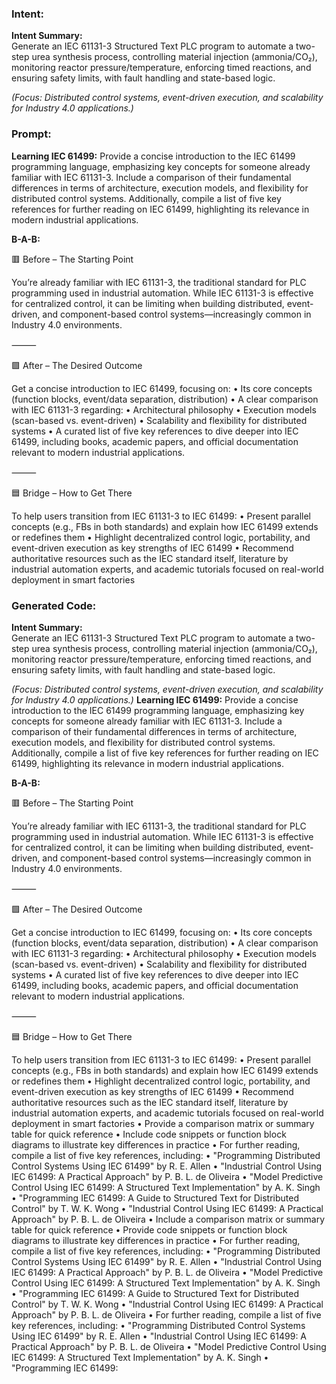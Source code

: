 ### Intent:
**Intent Summary:**  
Generate an IEC 61131-3 Structured Text PLC program to automate a two-step urea synthesis process, controlling material injection (ammonia/CO₂), monitoring reactor pressure/temperature, enforcing timed reactions, and ensuring safety limits, with fault handling and state-based logic.  

*(Focus: Distributed control systems, event-driven execution, and scalability for Industry 4.0 applications.)*

### Prompt:
**Learning IEC 61499:**
Provide a concise introduction to the IEC 61499 programming language, emphasizing key concepts for someone already familiar with IEC 61131-3. Include a comparison of their fundamental differences in terms of architecture, execution models, and flexibility for distributed control systems. Additionally, compile a list of five key references for further reading on IEC 61499, highlighting its relevance in modern industrial applications.


**B-A-B:**

🟥 Before – The Starting Point

You’re already familiar with IEC 61131-3, the traditional standard for PLC programming used in industrial automation. While IEC 61131-3 is effective for centralized control, it can be limiting when building distributed, event-driven, and component-based control systems—increasingly common in Industry 4.0 environments.

⸻

🟩 After – The Desired Outcome

Get a concise introduction to IEC 61499, focusing on:
	•	Its core concepts (function blocks, event/data separation, distribution)
	•	A clear comparison with IEC 61131-3 regarding:
	•	Architectural philosophy
	•	Execution models (scan-based vs. event-driven)
	•	Scalability and flexibility for distributed systems
	•	A curated list of five key references to dive deeper into IEC 61499, including books, academic papers, and official documentation relevant to modern industrial applications.

⸻

🟦 Bridge – How to Get There

To help users transition from IEC 61131-3 to IEC 61499:
	•	Present parallel concepts (e.g., FBs in both standards) and explain how IEC 61499 extends or redefines them
	•	Highlight decentralized control logic, portability, and event-driven execution as key strengths of IEC 61499
	•	Recommend authoritative resources such as the IEC standard itself, literature by industrial automation experts, and academic tutorials focused on real-world deployment in smart factories

### Generated Code:
**Intent Summary:**  
Generate an IEC 61131-3 Structured Text PLC program to automate a two-step urea synthesis process, controlling material injection (ammonia/CO₂), monitoring reactor pressure/temperature, enforcing timed reactions, and ensuring safety limits, with fault handling and state-based logic.  

*(Focus: Distributed control systems, event-driven execution, and scalability for Industry 4.0 applications.)*
**Learning IEC 61499:**
Provide a concise introduction to the IEC 61499 programming language, emphasizing key concepts for someone already familiar with IEC 61131-3. Include a comparison of their fundamental differences in terms of architecture, execution models, and flexibility for distributed control systems. Additionally, compile a list of five key references for further reading on IEC 61499, highlighting its relevance in modern industrial applications.


**B-A-B:**

🟥 Before – The Starting Point

You’re already familiar with IEC 61131-3, the traditional standard for PLC programming used in industrial automation. While IEC 61131-3 is effective for centralized control, it can be limiting when building distributed, event-driven, and component-based control systems—increasingly common in Industry 4.0 environments.

⸻

🟩 After – The Desired Outcome

Get a concise introduction to IEC 61499, focusing on:
	•	Its core concepts (function blocks, event/data separation, distribution)
	•	A clear comparison with IEC 61131-3 regarding:
	•	Architectural philosophy
	•	Execution models (scan-based vs. event-driven)
	•	Scalability and flexibility for distributed systems
	•	A curated list of five key references to dive deeper into IEC 61499, including books, academic papers, and official documentation relevant to modern industrial applications.

⸻

🟦 Bridge – How to Get There

To help users transition from IEC 61131-3 to IEC 61499:
	•	Present parallel concepts (e.g., FBs in both standards) and explain how IEC 61499 extends or redefines them
	•	Highlight decentralized control logic, portability, and event-driven execution as key strengths of IEC 61499
	•	Recommend authoritative resources such as the IEC standard itself, literature by industrial automation experts, and academic tutorials focused on real-world deployment in smart factories
	•	Provide a comparison matrix or summary table for quick reference
	•	Include code snippets or function block diagrams to illustrate key differences in practice
	•	For further reading, compile a list of five key references, including:
	•	"Programming Distributed Control Systems Using IEC 61499" by R. E. Allen
	•	"Industrial Control Using IEC 61499: A Practical Approach" by P. B. L. de Oliveira
	•	"Model Predictive Control Using IEC 61499: A Structured Text Implementation" by A. K. Singh
	•	"Programming IEC 61499: A Guide to Structured Text for Distributed Control" by T. W. K. Wong
	•	"Industrial Control Using IEC 61499: A Practical Approach" by P. B. L. de Oliveira
	•	Include a comparison matrix or summary table for quick reference
	•	Provide code snippets or function block diagrams to illustrate key differences in practice
	•	For further reading, compile a list of five key references, including:
	•	"Programming Distributed Control Systems Using IEC 61499" by R. E. Allen
	•	"Industrial Control Using IEC 61499: A Practical Approach" by P. B. L. de Oliveira
	•	"Model Predictive Control Using IEC 61499: A Structured Text Implementation" by A. K. Singh
	•	"Programming IEC 61499: A Guide to Structured Text for Distributed Control" by T. W. K. Wong
	•	"Industrial Control Using IEC 61499: A Practical Approach" by P. B. L. de Oliveira
	•	For further reading, compile a list of five key references, including:
	•	"Programming Distributed Control Systems Using IEC 61499" by R. E. Allen
	•	"Industrial Control Using IEC 61499: A Practical Approach" by P. B. L. de Oliveira
	•	"Model Predictive Control Using IEC 61499: A Structured Text Implementation" by A. K. Singh
	•	"Programming IEC 61499:
